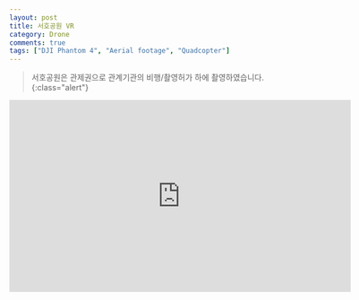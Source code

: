 ```yaml
---
layout: post
title: 서호공원 VR
category: Drone
comments: true
tags: ["DJI Phantom 4", "Aerial footage", "Quadcopter"]
---
```

> 서호공원은 관제권으로 관계기관의 비행/촬영허가 하에 촬영하였습니다.
{:class="alert"}
<iframe src="https://www.google.com/maps/embed?pb=!4v1523320214054!6m8!1m7!1sCAoSLEFGMVFpcE93Y09OSC1iRnBZSUFVN0M0Y3BJT2g4VE5QQWQxS21wMEpfbmdv!2m2!1d37.27977!2d126.98817!3f0!4f0!5f0.7820865974627469" width="610" height="343" frameborder="0" style="border:0" allowfullscreen></iframe>